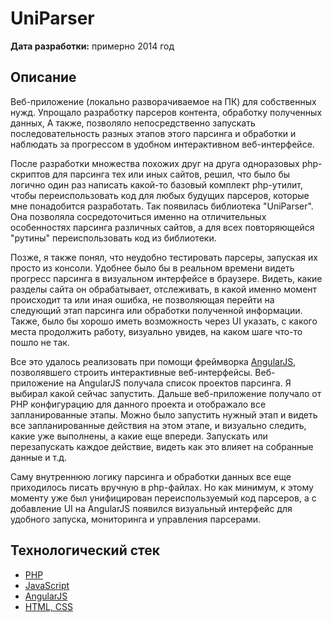# UniParser

**Дата разработки:** примерно 2014 год


## Описание

Веб-приложение (локально разворачиваемое на ПК) для собственных нужд. Упрощало разработку парсеров контента, обработку полученных данных, А также, позволяло непосредственно запускать последовательность разных этапов этого парсинга и обработки и наблюдать за прогрессом в удобном интерактивном веб-интерфейсе.

После разработки множества похожих друг на друга одноразовых php-скриптов для парсинга тех или иных сайтов, решил, что было бы логично один раз написать какой-то базовый комплект php-утилит, чтобы переиспользовать код для любых будущих парсеров, которые мне понадобится разработать. Так появилась библиотека "UniParser".  Она позволяла сосредоточиться именно на отличительных особенностях парсинга различных сайтов, а для всех повторяющейся "рутины" переиспользовать код из библиотеки. 

Позже, я также понял, что неудобно тестировать парсеры, запуская их просто из консоли. Удобнее было бы в реальном времени видеть прогресс парсинга в визуальном интерфейсе в браузере. Видеть, какие разделы сайта он обрабатывает, отслеживать, в какой именно момент происходит та или иная ошибка, не позволяющая перейти на следующий этап парсинга или обработки полученной информации. Также, было бы хорошо иметь возможность через UI указать, с какого места продолжить работу, визуально увидев, на каком шаге что-то пошло не так.

Все это удалось реализовать при помощи фреймворка [AngularJS](../../tech/frameworks/AngularJS.md), позволявшего строить интерактивные веб-интерфейсы. 
Веб-приложение на AngularJS получала список проектов парсинга. Я выбирал какой сейчас запустить. Дальше веб-приложение получало от PHP конфигурацию для данного проекта и отображало все запланированные этапы. Можно было запустить нужный этап и видеть все запланированные действия на этом этапе, и визуально следить, какие уже выполнены, а какие еще впереди. Запускать или перезапускать каждое действие, видеть как это влияет на собранные данные и т.д. 

Саму внутреннюю логику парсинга и обработки данных все еще приходилось писать вручную в php-файлах. Но как минимум, к этому моменту уже был унифицирован переиспользуемый код парсеров, а с добавление UI на AngularJS появился визуальный интерфейс для удобного запуска, мониторинга и управления парсерами.


## Технологический стек

- [PHP](../../tech/languages/PHP.md)
- [JavaScript](../../tech/languages/JavaScript.md)
- [AngularJS](../../tech/frameworks/AngularJS.md)
- [HTML, CSS](../../tech/languages/HTML,%20CSS.md)

